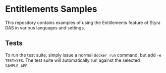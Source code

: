 # Entitlements Samples

This repository contains examples of using the Entitlements feature of Styra
DAS in various languages and settings.

## Tests

To run the test suite, simply issue a normal `docker run` command, but add `-e
TEST=YES`. The test suite will automatically run against the selected
`SAMPLE_APP`.
